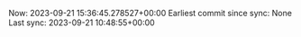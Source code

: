 Now: 2023-09-21 15:36:45.278527+00:00 Earliest commit since sync: None Last sync: 2023-09-21 10:48:55+00:00
